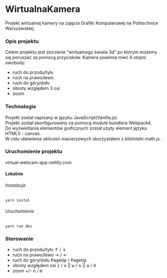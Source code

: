 # WirtualnaKamera
Projekt wirtualnej kamery na zajęcia Grafiki Komputerowej na Politechnice Warszawskiej.

### Opis projektu  
Celem projektu jest storzenie "wirtualnego świata 3d" po którym możemy się poruszać za pomocą przycisków. 
Kamera powinna mieć 6 stopni swobody:
* ruch do przodu/tyłu  
* ruch na prawo/lewo  
* ruch do góry/dołu  
* obroty względem 3 osi  
* zoom  

### Technologie
Projekt został napisany w języku JavaScript(Vanilla.js).  
Projekt został skonfigurowany za pomocą module bundlera Webpack4.  
Do wyświetlania elementów graficznych został użyty element języka HTML5 - canvas.  
W celu ułatwienia obliczeń macierzowych skorzystałem z biblioteki math.js . 

### Uruchomienie projektu


virtual-webcam-app.netlify.com

#### Lokalnie
###### Instalacja
```
yarn instal  
```
###### Uruchomienie 
```
yarn run dev
```

### Sterowanie

* ruch do przodu/tyłu &uarr; / &darr;
* ruch na prawo/lewo  &rarr; / &larr;
* ruch do góry/dołu  <kbd>PageUp</kbd> / <kbd>PageUp</kbd>
* obroty względem osi   <kbd>z</kbd> / <kbd>x</kbd> || <kbd>w</kbd> / <kbd>s</kbd> || <kbd>a</kbd> / <kbd>d</kbd> 
* zoom +/-  <kbd>n</kbd> / <kbd>m</kbd>


